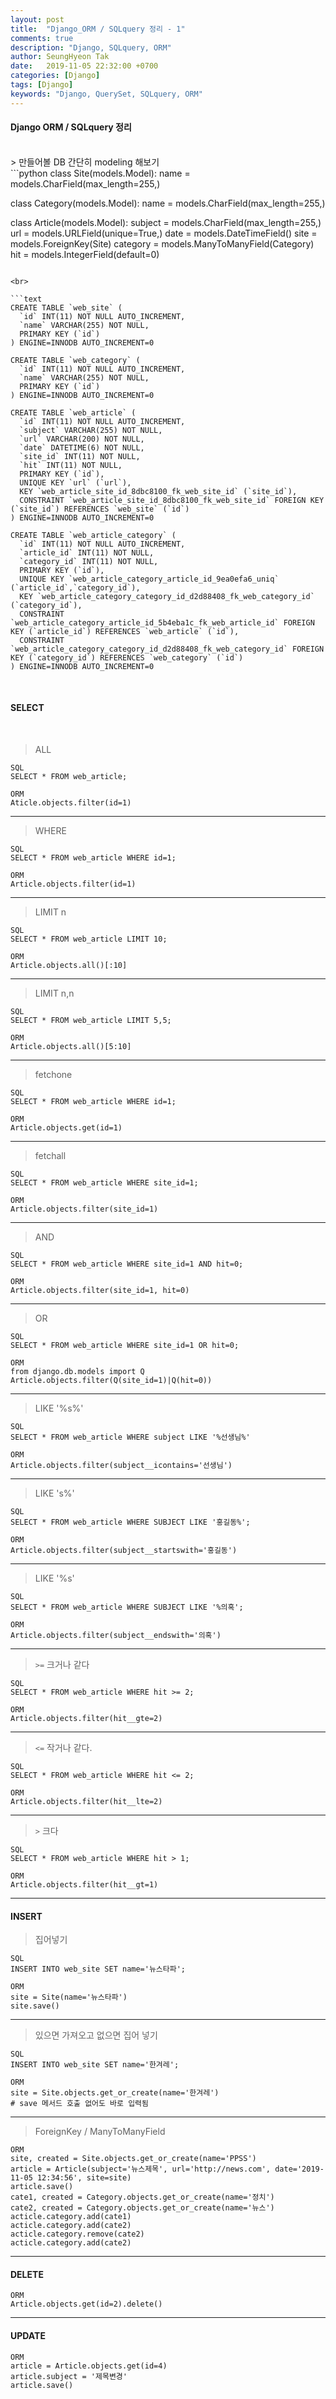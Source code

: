 ```yaml
---
layout: post
title:  "Django_ORM / SQLquery 정리 - 1"
comments: true
description: "Django, SQLquery, ORM"
author: SeungHyeon Tak
date:   2019-11-05 22:32:00 +0700
categories: [Django]
tags: [Django]
keywords: "Django, QuerySet, SQLquery, ORM"
---
```

#### Django ORM / SQLquery 정리
<br>
> 만들어볼 DB 간단히 modeling 해보기

<br>
```python
class Site(models.Model):
    name = models.CharField(max_length=255,)

class Category(models.Model):
    name = models.CharField(max_length=255,)

class Article(models.Model):
    subject = models.CharField(max_length=255,)
    url = models.URLField(unique=True,)
    date = models.DateTimeField()
    site = models.ForeignKey(Site)
    category = models.ManyToManyField(Category)
    hit = models.IntegerField(default=0)
```

<br>

```text
CREATE TABLE `web_site` (
  `id` INT(11) NOT NULL AUTO_INCREMENT,
  `name` VARCHAR(255) NOT NULL,
  PRIMARY KEY (`id`)
) ENGINE=INNODB AUTO_INCREMENT=0

CREATE TABLE `web_category` (
  `id` INT(11) NOT NULL AUTO_INCREMENT,
  `name` VARCHAR(255) NOT NULL,
  PRIMARY KEY (`id`)
) ENGINE=INNODB AUTO_INCREMENT=0

CREATE TABLE `web_article` (
  `id` INT(11) NOT NULL AUTO_INCREMENT,
  `subject` VARCHAR(255) NOT NULL,
  `url` VARCHAR(200) NOT NULL,
  `date` DATETIME(6) NOT NULL,
  `site_id` INT(11) NOT NULL,
  `hit` INT(11) NOT NULL,
  PRIMARY KEY (`id`),
  UNIQUE KEY `url` (`url`),
  KEY `web_article_site_id_8dbc8100_fk_web_site_id` (`site_id`),
  CONSTRAINT `web_article_site_id_8dbc8100_fk_web_site_id` FOREIGN KEY (`site_id`) REFERENCES `web_site` (`id`)
) ENGINE=INNODB AUTO_INCREMENT=0

CREATE TABLE `web_article_category` (
  `id` INT(11) NOT NULL AUTO_INCREMENT,
  `article_id` INT(11) NOT NULL,
  `category_id` INT(11) NOT NULL,
  PRIMARY KEY (`id`),
  UNIQUE KEY `web_article_category_article_id_9ea0efa6_uniq` (`article_id`,`category_id`),
  KEY `web_article_category_category_id_d2d88408_fk_web_category_id` (`category_id`),
  CONSTRAINT `web_article_category_article_id_5b4eba1c_fk_web_article_id` FOREIGN KEY (`article_id`) REFERENCES `web_article` (`id`),
  CONSTRAINT `web_article_category_category_id_d2d88408_fk_web_category_id` FOREIGN KEY (`category_id`) REFERENCES `web_category` (`id`)
) ENGINE=INNODB AUTO_INCREMENT=0
```

<br>

#### SELECT
<br>

> ALL <br>

```
SQL
SELECT * FROM web_article;

ORM
Aticle.objects.filter(id=1)
```

*****

> WHERE <br>

```
SQL
SELECT * FROM web_article WHERE id=1;

ORM
Article.objects.filter(id=1)
```

*****

> LIMIT n <br>

```
SQL
SELECT * FROM web_article LIMIT 10;

ORM
Article.objects.all()[:10]
```

*****

> LIMIT n,n <br>

```
SQL
SELECT * FROM web_article LIMIT 5,5;

ORM
Article.objects.all()[5:10]
```

*****

> fetchone <br>

```
SQL
SELECT * FROM web_article WHERE id=1;

ORM
Article.objects.get(id=1)
```

*****

> fetchall <br>

```
SQL
SELECT * FROM web_article WHERE site_id=1;

ORM
Article.objects.filter(site_id=1)
```

*****

> AND <br>

```
SQL
SELECT * FROM web_article WHERE site_id=1 AND hit=0;

ORM
Article.objects.filter(site_id=1, hit=0)
```

*****

> OR <br>

```
SQL
SELECT * FROM web_article WHERE site_id=1 OR hit=0;

ORM
from django.db.models import Q
Article.objects.filter(Q(site_id=1)|Q(hit=0))
```

*****

> LIKE '%s%' <br>

```
SQL
SELECT * FROM web_article WHERE subject LIKE '%선생님%'

ORM
Article.objects.filter(subject__icontains='선생님')
```

*****

> LIKE 's%' <br>

```
SQL
SELECT * FROM web_article WHERE SUBJECT LIKE '홍길동%';

ORM
Article.objects.filter(subject__startswith='홍길동')
```

*****

> LIKE '%s' <br>

```
SQL
SELECT * FROM web_article WHERE SUBJECT LIKE '%의혹';

ORM
Article.objects.filter(subject__endswith='의혹')
```

*****

> `>=` 크거나 같다 <br>

```
SQL
SELECT * FROM web_article WHERE hit >= 2;

ORM
Article.objects.filter(hit__gte=2)
```

*****

> `<=` 작거나 같다. <br>

```
SQL
SELECT * FROM web_article WHERE hit <= 2;

ORM
Article.objects.filter(hit__lte=2)
```

*****

> `>` 크다 <br>

```
SQL
SELECT * FROM web_article WHERE hit > 1;

ORM
Article.objects.filter(hit__gt=1)
```

*****

#### INSERT

> 집어넣기 <br>

```
SQL
INSERT INTO web_site SET name='뉴스타파';

ORM
site = Site(name='뉴스타파')
site.save()
```

****

> 있으면 가져오고 없으면 집어 넣기 <br>

```
SQL
INSERT INTO web_site SET name='한겨레';

ORM
site = Site.objects.get_or_create(name='한겨레')
# save 메서드 호출 없어도 바로 입력됨
```

*****

> ForeignKey / ManyToManyField <br>

```
ORM
site, created = Site.objects.get_or_create(name='PPSS')
article = Article(subject='뉴스제목', url='http://news.com', date='2019-11-05 12:34:56', site=site)
article.save()
cate1, created = Category.objects.get_or_create(name='정치')
cate2, created = Category.objects.get_or_create(name='뉴스')
acticle.category.add(cate1)
acticle.category.add(cate2)
acticle.category.remove(cate2)
acticle.category.add(cate2)
```

*****

#### DELETE

```
ORM
Article.objects.get(id=2).delete()
```

*****

#### UPDATE

```
ORM
article = Article.objects.get(id=4)
article.subject = '제목변경'
article.save() 
```

